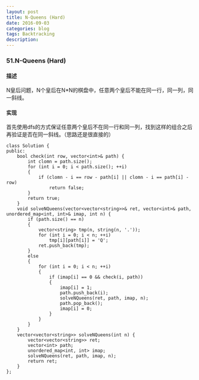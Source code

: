 ```yaml
---
layout: post
title: N-Queens (Hard)
date: 2016-09-03
categories: blog
tags: Backtracking
description:
---
```


### 51.N-Queens (Hard)

#### 描述

N皇后问题，N个皇后在N*N的棋盘中，任意两个皇后不能在同一行，同一列，同一斜线。

#### 实现

首先使用dfs的方式保证任意两个皇后不在同一行和同一列，找到这样的组合之后再验证是否在同一斜线。（思路还是很直接的）

    class Solution {
    public:
        bool check(int row, vector<int>& path) {
            int clomn = path.size();
            for (int i = 0; i < path.size(); ++i)
            {
                if (clomn - i == row - path[i] || clomn - i == path[i] - row)
                    return false;
            }
            return true;
        }
        void solveNQueens(vector<vector<string>>& ret, vector<int>& path, unordered_map<int, int>& imap, int n) {
            if (path.size() == n)
            {
                vector<string> tmp(n, string(n, '.'));
                for (int i = 0; i < n; ++i)
                    tmp[i][path[i]] = 'Q';
                ret.push_back(tmp);
            }
            else
            {
                for (int i = 0; i < n; ++i)
                {
                    if (imap[i] == 0 && check(i, path))
                    {
                        imap[i] = 1;
                        path.push_back(i);
                        solveNQueens(ret, path, imap, n);
                        path.pop_back();
                        imap[i] = 0;
                    }
                }
            }
        }
        vector<vector<string>> solveNQueens(int n) {
            vector<vector<string>> ret;
            vector<int> path;
            unordered_map<int, int> imap;
            solveNQueens(ret, path, imap, n);
            return ret;
        }
    };

